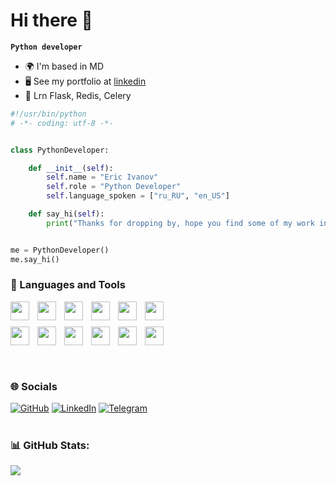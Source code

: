 # Hi there 👋

**`Python developer`**
* 🌍  I'm based in MD
* 🖥️  See my portfolio at [linkedin](https://www.linkedin.com/in/trippiez/)
* 🧠  Lrn Flask, Redis, Celery

```python
#!/usr/bin/python
# -*- coding: utf-8 -*-


class PythonDeveloper:

    def __init__(self):
        self.name = "Eric Ivanov"
        self.role = "Python Developer"
        self.language_spoken = ["ru_RU", "en_US"]

    def say_hi(self):
        print("Thanks for dropping by, hope you find some of my work interesting.")


me = PythonDeveloper()
me.say_hi()
```

### 🧰 Languages and Tools

<div style="display: flex; flex-direction: column; align-items: start;">
  <div>
    <img align="left" width="30px" style="padding-right:10px" src="https://skillicons.dev/icons?i=py" />
    <img align="left" width="30px" style="padding-right:10px" src="https://skillicons.dev/icons?i=django" />
    <img align="left" width="30px" style="padding-right:10px" src="https://skillicons.dev/icons?i=fastapi" />
    <img align="left" width="30px" style="padding-right:10px" src="https://skillicons.dev/icons?i=postgres" />
    <img align="left" width="30px" style="padding-right:10px" src="https://skillicons.dev/icons?i=docker" />
    <img align="left" width="30px" style="padding-right:10px" src="https://skillicons.dev/icons?i=nginx" />
  </div>
  <div style="margin-top: 10px;">
    <img align="left" width="30px" style="padding-right:10px" src="https://go-skill-icons.vercel.app/api/icons?i=api" />
    <img align="left" width="30px" style="padding-right:10px" src="https://skillicons.dev/icons?i=gcp" />
    <img align="left" width="30px" style="padding-right:10px" src="https://skillicons.dev/icons?i=git" />
    <img align="left" width="30px" style="padding-right:10px" src="https://go-skill-icons.vercel.app/api/icons?i=regex" />
    <img align="left" width="30px" style="padding-right:10px" src="https://skillicons.dev/icons?i=linux" />
    <img align="left" width="30px" style="padding-right:10px" src="https://skillicons.dev/icons?i=bash" />
  </div>
</div>

<br />

#

### 🌐 Socials

<p>
    <a href="https://github.com/trippiez" target="_blank"><img alt="GitHub" src="https://img.shields.io/badge/GitHub-%2312100E.svg?&style=for-the-badge&logo=Github&logoColor=white" /></a>
    <a href="https://www.linkedin.com/in/trippiez/" target="_blank"><img alt="LinkedIn" src="https://img.shields.io/badge/linkedin-%230077B5.svg?&style=for-the-badge&logo=linkedin&logoColor=white" /></a>
    <a href="https://t.me/ssstqdm" target="_blank"><img alt="Telegram" src="https://img.shields.io/badge/Telegram-%231AABF1.svg?&style=for-the-badge&logo=Telegram&logoColor=white" /></a>
</p>

#

### 📊 GitHub Stats:
![](https://github-readme-stats.vercel.app/api?username=trippiez&theme=dark&hide_border=true&include_all_commits=false&count_private=false)<br/>
